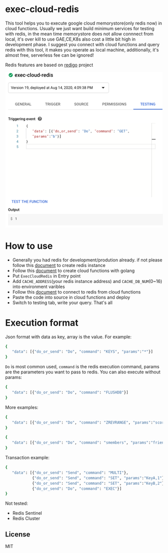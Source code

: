 # exec-cloud-redis

This tool helps you to execute google cloud memorystore(only redis now) in cloud functions.
Usually we just want build minimum services for testing with redis, in the mean time memorystore  does not allow connnect from local, it's over kill to use GAE,CE,K8s also cost a little bit high in development phase. I suggest you connect with cloud functions and query redis with this tool, it makes you operate as local machine, additionally, it's almost free, serverless fee can be ignored!

Redis features are based on [redigo](https://github.com/gomodule/redigo) project

![image](https://github.com/AktskJerry/exec-cloud-memorystore/blob/master/example.png)

# How to use

  - Generally you had redis for development/prodution already. if not please follow this [document](https://cloud.google.com/memorystore/docs/redis/creating-managing-instances?hl=zh-tw) to create redis instance
  - Follow this [document](https://cloud.google.com/functions/docs/first-go) to create cloud functions with golang
  - Put `ExecCloudRedis` in Entry point 
  - Add `CACHE_ADDRESS`(your redis instance address) and `CACHE_DB_NUM`(0~16) into environment varibles
  - Follow this [document](https://cloud.google.com/memorystore/docs/redis/connect-redis-instance-functions) to connect to redis from cloud functions
  - Paste the code into source in cloud functions and deploy
  - Switch to testing tab, write your query. That's all

# Execution format
Json format with data as key, array is the value.
For example:
```sh
{ 
   "data": [{"do_or_send": "Do", "command": "KEYS", "params":"*"}]
}
```
`Do` is most common used, `command` is the redis execution command, params are the parameters you want to pass to redis. You can also execute without params:
```sh
{ 
   "data": [{"do_or_send": "Do", "command": "FLUSHDB"}]
}
```
More examples:
```sh
{ 
   "data": [{"do_or_send": "Do", "command": "ZREVRANGE", "params":"score,0,-1,withscores"}]
}
```
```sh
{ 
   "data": [{"do_or_send": "Do", "command": "smembers", "params":"friends:12345"}]
}
```
Transaction example:
```sh
{ 
   "data": [{"do_or_send": "Send", "command": "MULTI"},
            {"do_or_send": "Send", "command": "SET", "params":"KeyA,1"},
            {"do_or_send": "Send", "command": "SET", "params":"KeyB,2"},
            {"do_or_send": "Do", "command": "EXEC"}]
}
```

Not tested:
  - Redis Sentinel
  - Redis Cluster

License
----

MIT
